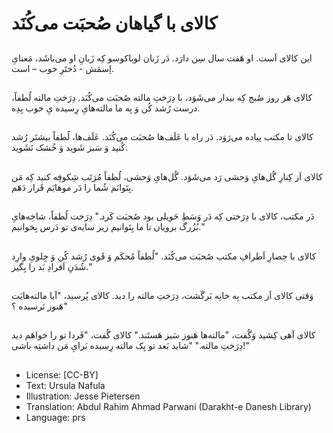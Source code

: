 # کالای با گیاهان صُحبَت می‌کُنَد

##
این کالای اَست. او هَفت سال سِن دارَد. دَر زَبان لوباکوسو کِه زَبانِ او می‌باشَد، مَعنایِ اِسمَش - دُختَرِ خوب – است.

##
کالای هَر روز صُبح کِه بیدار می‌شَوَد، با دِرَختِ مالته صُحبَت می‌کُنَد. دِرَختِ مالته لُطفاً، درست رُشد کُن وَ بِه ما مالته‌هایِ رِسیده یِ خوب بِدِه.

##
کالای تا مکتب پیاده می‌رَوَد. دَر راه با عَلَف‌ها صُحبَت می‌کُنَد. عَلَف‌ها، لُطفاً بیشتَر رُشد کُنید وَ سَبز شَوید وَ خُشک نَشَوید.

##
کالای اَز کِنارِ گُل‌هایِ وَحشی رَد می‌شَوَد. گُل‌هایِ وَحشی، لُطفاً مُرَتَب شِکوفِه کنید کِه مَن بِتَوانَم شُما را دَر موهایَم قَرار دَهَم.

##
دَر مکتب، کالای با دِرَختی کِه دَر وَسَطِ حَویلی بود صُحبَت کَرد." دِرَخت لُطفاً، شاخِه‌هایِ بُزُرگ برویان تا ما بِتَوانیم زیر سایه‌ی تو دَرس بِخوانیم."

##
کالای با حِصارِ اَطرافِ مکتب صُحبَت می‌کُنَد. "لُطفاً مُحکَم وَ قَوی رُشد کُن وَ جِلویِ وارِد شُدَنِ اَفرادِ بَد را بِگیر."

##
وَقتی کالای اَز مکتب بِه خانِه بَرگَشت، دِرَختِ مالته را دید. کالای پُرسید، "آیا مالته‌هایَت هَنوز نَرسیده ؟"

##
کالای آهی کِشید وَگُفت، "مالته‌ها هَنوز سَبز هَستَند." کالای گُفت، "فَردا تو را خواهَم دید دِرَختِ مالته." "شاید بَعد تو یِک مالته رِسیده بَرایِ مَن داشتِه باشی!"

##
* License: [CC-BY]
* Text: Ursula Nafula
* Illustration: Jesse Pietersen
* Translation: Abdul Rahim Ahmad Parwani (Darakht-e Danesh Library)
* Language: prs
